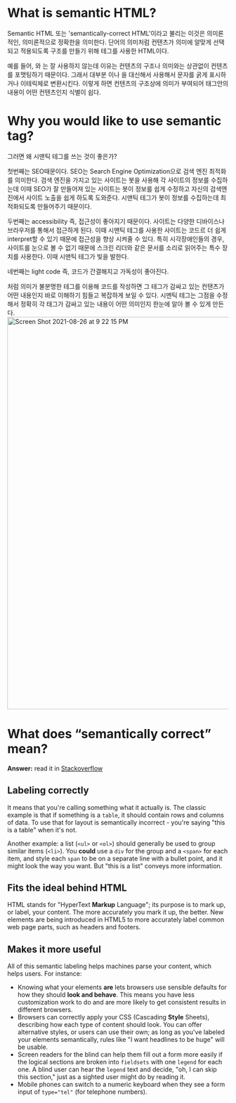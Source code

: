 # What is semantic HTML?

  Semantic HTML 또는 'semantically-correct HTML'이라고 불리는 이것은 의미론적인, 의미론적으로 정확한을 의미한다. 단어의 의미처럼 컨탠츠가 의미에 알맞게 선택되고 적용되도록 구조를 만들기 위해  테그를 사용한 HTML이다.

  예를 들어, <b></b> 와 <i></i>는 잘 사용하지 않는데 이유는 컨텐츠의 구조나 의미와는 상관없이 컨텐츠를 포맷팅하기 때문이다. 그래서 대부분 <strong></strong>이나 <em></em>을 대신해서 사용해서 문자를 굵게 표시하거나 이테릭체로 변환시킨다. 이렇게 하면 컨텐츠의 구조상에 의미가 부여되어 태그안의 내용이 어떤 컨텐츠인지 식별이 쉽다.

# Why you would like to use semantic tag?

그러면 왜 시맨틱 테그를 쓰는 것이 좋은가?

  첫번째는 SEO때문이다. SEO는 Search Engine Optimization으로 검색 엔진 최적화를 의미한다. 검색 엔진을 가지고 있는 사이트는 봇을 사용해 각 사이트의 정보를 수집하는데 이때 SEO가 잘 만들어져 있는 사이트는 봇이 정보를 쉽게 수정하고 자신의 검색엔진에서 사이트 노출을 쉽게 하도록 도와준다. 시맨틱 테그가 봇이 정보를 수집하는데 최적화되도록 만들어주기 때문이다.

  두번째는 accessibility 즉, 접근성이 좋아지기 때문이다. 사이트는 다양한 디바이스나 브라우저를 통해서 접근하게 된다. 이때 시맨틱 테그를 사용한 사이트는 코드르 더 쉽게 interpret할 수 있기 때문에 접근성을 향상 시켜줄 수 있다. 특히 시각장애인들의 경우, 사이트를 눈으로 볼 수 없기 때문에 스크린 리더와 같은 문서를 소리로 읽어주는 특수 장치를 사용한다. 이때 시맨틱 테그가 빛을 발한다.

  네번째는 light code 즉, 코드가 간결해지고 가독성이 좋아진다. <div><span>처럼 의미가 불분명한 테그를 이용해 코드를 작성하면 그 테그가 감싸고 있는 컨탠츠가 어떤 내용인지 바로 이해하기 힘들고 복잡하게 보일 수 있다. 시멘틱 테그는 그점을 수정해서 정확히 각 태그가 감싸고 있는 내용이 어떤 의미인지 한눈에 알아 볼 수 있게 만든다.
<img width="893" alt="Screen Shot 2021-08-26 at 9 22 15 PM" src="https://user-images.githubusercontent.com/24685076/130962016-49565474-9efc-44c8-9081-a4d171c9a6ce.png">


# What does “semantically correct” mean?

**Answer:** read it in [Stackoverflow](https://stackoverflow.com/questions/1294493/what-does-semantically-correct-mean/1294512#1294512)

## Labeling correctly

It means that you're calling something what it actually is. The classic example is that if something is a `table`, it should contain rows and columns of data. To use that for layout is semantically incorrect - you're saying "this is a table" when it's not.

Another example: a list (`<ul>` or `<ol>`) should generally be used to group similar items (`<li>`). You **could** use a `div` for the group and a `<span>` for each item, and style each `span` to be on a separate line with a bullet point, and it might look the way you want. But "this is a list" conveys more information.

## Fits the ideal behind HTML

HTML stands for "HyperText **Markup** Language"; its purpose is to mark up, or label, your content. The more accurately you mark it up, the better. New elements are being introduced in HTML5 to more accurately label common web page parts, such as headers and footers.

## Makes it more useful

All of this semantic labeling helps machines parse your content, which helps users. For instance:

- Knowing what your elements **are** lets browsers use sensible defaults for how they should **look and behave**. This means you have less customization work to do and are more likely to get consistent results in different browsers.
- Browsers can correctly apply your CSS (Cascading **Style** Sheets), describing how each type of content should look. You can offer alternative styles, or users can use their own; as long as you've labeled your elements semantically, rules like "I want headlines to be huge" will be usable.
- Screen readers for the blind can help them fill out a form more easily if the logical sections are broken into `fieldsets` with one `legend` for each one. A blind user can hear the `legend` text and decide, "oh, I can skip this section," just as a sighted user might do by reading it.
- Mobile phones can switch to a numeric keyboard when they see a form input of `type="tel"` (for telephone numbers).
